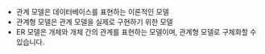 - 관계 모델은 데이터베이스를 표현하는 이론적인 모델
- 관계형 모델은 관계 모델을 실제로 구현하기 위한 모델
- ER 모델은 개체와 개체 간의 관계를 표현하는 모델이며, 관계형 모델로 구체화할 수 있습니다.